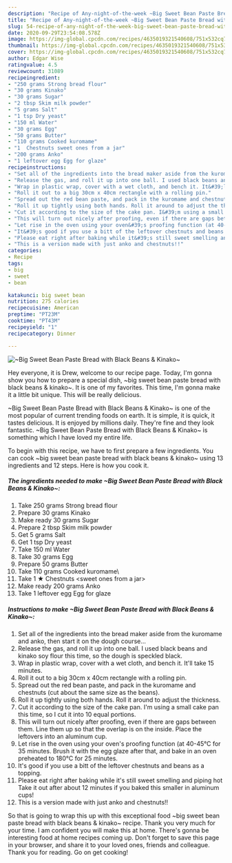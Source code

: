 ```yaml
---
description: "Recipe of Any-night-of-the-week ~Big Sweet Bean Paste Bread with Black Beans &amp;amp; Kinako~"
title: "Recipe of Any-night-of-the-week ~Big Sweet Bean Paste Bread with Black Beans &amp;amp; Kinako~"
slug: 54-recipe-of-any-night-of-the-week-big-sweet-bean-paste-bread-with-black-beans-and-amp-kinako
date: 2020-09-29T23:54:08.578Z
image: https://img-global.cpcdn.com/recipes/4635019321540608/751x532cq70/big-sweet-bean-paste-bread-with-black-beans-kinako-recipe-main-photo.jpg
thumbnail: https://img-global.cpcdn.com/recipes/4635019321540608/751x532cq70/big-sweet-bean-paste-bread-with-black-beans-kinako-recipe-main-photo.jpg
cover: https://img-global.cpcdn.com/recipes/4635019321540608/751x532cq70/big-sweet-bean-paste-bread-with-black-beans-kinako-recipe-main-photo.jpg
author: Edgar Wise
ratingvalue: 4.5
reviewcount: 31089
recipeingredient:
- "250 grams Strong bread flour"
- "30 grams Kinako"
- "30 grams Sugar"
- "2 tbsp Skim milk powder"
- "5 grams Salt"
- "1 tsp Dry yeast"
- "150 ml Water"
- "30 grams Egg"
- "50 grams Butter"
- "110 grams Cooked kuromame"
- "1  Chestnuts sweet ones from a jar"
- "200 grams Anko"
- "1 leftover egg Egg for glaze"
recipeinstructions:
- "Set all of the ingredients into the bread maker aside from the kuromame and anko, then start it on the dough course..."
- "Release the gas, and roll it up into one ball. I used black beans and kinako soy flour this time, so the dough is speckled black."
- "Wrap in plastic wrap, cover with a wet cloth, and bench it. It&#39;ll take 15 minutes."
- "Roll it out to a big 30cm x 40cm rectangle with a rolling pin."
- "Spread out the red bean paste, and pack in the kuromame and chestnuts (cut about the same size as the beans)."
- "Roll it up tightly using both hands. Roll it around to adjust the thickness."
- "Cut it according to the size of the cake pan. I&#39;m using a small cake pan this time, so I cut it into 10 equal portions."
- "This will turn out nicely after proofing, even if there are gaps between them. Line them up so that the overlap is on the inside. Place the leftovers into an aluminum cup."
- "Let rise in the oven using your oven&#39;s proofing function (at 40-45°C for 35 minutes. Brush it with the egg glaze after that, and bake in an oven preheated to 180°C for 25 minutes."
- "It&#39;s good if you use a bitt of the leftover chestnuts and beans as a topping."
- "Please eat right after baking while it&#39;s still sweet smelling and piping hot Take it out after about 12 minutes if you baked this smaller in aluminum cups!"
- "This is a version made with just anko and chestnuts!!"
categories:
- Recipe
tags:
- big
- sweet
- bean

katakunci: big sweet bean 
nutrition: 275 calories
recipecuisine: American
preptime: "PT23M"
cooktime: "PT43M"
recipeyield: "1"
recipecategory: Dinner

---
```



![~Big Sweet Bean Paste Bread with Black Beans &amp; Kinako~](https://img-global.cpcdn.com/recipes/4635019321540608/751x532cq70/big-sweet-bean-paste-bread-with-black-beans-kinako-recipe-main-photo.jpg)

Hey everyone, it is Drew, welcome to our recipe page. Today, I'm gonna show you how to prepare a special dish, ~big sweet bean paste bread with black beans &amp; kinako~. It is one of my favorites. This time, I'm gonna make it a little bit unique. This will be really delicious.

~Big Sweet Bean Paste Bread with Black Beans &amp; Kinako~ is one of the most popular of current trending foods on earth. It is simple, it is quick, it tastes delicious. It is enjoyed by millions daily. They're fine and they look fantastic. ~Big Sweet Bean Paste Bread with Black Beans &amp; Kinako~ is something which I have loved my entire life.




To begin with this recipe, we have to first prepare a few ingredients. You can cook ~big sweet bean paste bread with black beans &amp; kinako~ using 13 ingredients and 12 steps. Here is how you cook it.

<!--inarticleads1-->

##### The ingredients needed to make ~Big Sweet Bean Paste Bread with Black Beans &amp; Kinako~:

1. Take 250 grams Strong bread flour
1. Prepare 30 grams Kinako
1. Make ready 30 grams Sugar
1. Prepare 2 tbsp Skim milk powder
1. Get 5 grams Salt
1. Get 1 tsp Dry yeast
1. Take 150 ml Water
1. Take 30 grams Egg
1. Prepare 50 grams Butter
1. Take 110 grams Cooked kuromame\
1. Take 1 ★ Chestnuts &lt;sweet ones from a jar&gt;
1. Make ready 200 grams Anko
1. Take 1 leftover egg Egg for glaze




<!--inarticleads2-->

##### Instructions to make ~Big Sweet Bean Paste Bread with Black Beans &amp; Kinako~:

1. Set all of the ingredients into the bread maker aside from the kuromame and anko, then start it on the dough course...
1. Release the gas, and roll it up into one ball. I used black beans and kinako soy flour this time, so the dough is speckled black.
1. Wrap in plastic wrap, cover with a wet cloth, and bench it. It&#39;ll take 15 minutes.
1. Roll it out to a big 30cm x 40cm rectangle with a rolling pin.
1. Spread out the red bean paste, and pack in the kuromame and chestnuts (cut about the same size as the beans).
1. Roll it up tightly using both hands. Roll it around to adjust the thickness.
1. Cut it according to the size of the cake pan. I&#39;m using a small cake pan this time, so I cut it into 10 equal portions.
1. This will turn out nicely after proofing, even if there are gaps between them. Line them up so that the overlap is on the inside. Place the leftovers into an aluminum cup.
1. Let rise in the oven using your oven&#39;s proofing function (at 40-45°C for 35 minutes. Brush it with the egg glaze after that, and bake in an oven preheated to 180°C for 25 minutes.
1. It&#39;s good if you use a bitt of the leftover chestnuts and beans as a topping.
1. Please eat right after baking while it&#39;s still sweet smelling and piping hot Take it out after about 12 minutes if you baked this smaller in aluminum cups!
1. This is a version made with just anko and chestnuts!!




So that is going to wrap this up with this exceptional food ~big sweet bean paste bread with black beans &amp; kinako~ recipe. Thank you very much for your time. I am confident you will make this at home. There's gonna be interesting food at home recipes coming up. Don't forget to save this page in your browser, and share it to your loved ones, friends and colleague. Thank you for reading. Go on get cooking!
